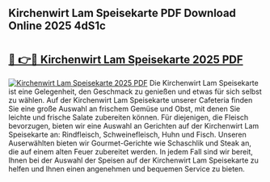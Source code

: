 ## Kirchenwirt Lam Speisekarte PDF Download Online 2025 4dS1c

# <h2><a href="http://gc5vxa.nevu.top/?p=Kirchenwirt+Lam+Speisekarte">🔗 👉🔴 Kirchenwirt Lam Speisekarte 2025 PDF</a></h2>

[![Kirchenwirt Lam Speisekarte 2025 PDF](https://i.imgur.com/dBaPXMq.png)](http://gc5vxa.nevu.top/?p=Kirchenwirt+Lam+Speisekarte)
Die Kirchenwirt Lam Speisekarte ist eine Gelegenheit, den Geschmack zu genießen und etwas für sich selbst zu wählen. Auf der Kirchenwirt Lam Speisekarte unserer Cafeteria finden Sie eine große Auswahl an frischem Gemüse und Obst, mit denen Sie leichte und frische Salate zubereiten können. Für diejenigen, die Fleisch bevorzugen, bieten wir eine Auswahl an Gerichten auf der Kirchenwirt Lam Speisekarte an: Rindfleisch, Schweinefleisch, Huhn und Fisch. Unseren Auserwählten bieten wir Gourmet-Gerichte wie Schaschlik und Steak an, die auf einem alten Feuer zubereitet werden. In jedem Fall sind wir bereit, Ihnen bei der Auswahl der Speisen auf der Kirchenwirt Lam Speisekarte zu helfen und Ihnen einen angenehmen und bequemen Service zu bieten.
